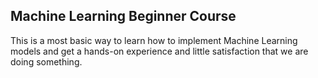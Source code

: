## Machine Learning Beginner Course 
This is a most basic way to learn how to implement Machine Learning models and get a hands-on experience and little satisfaction that we are doing something.
